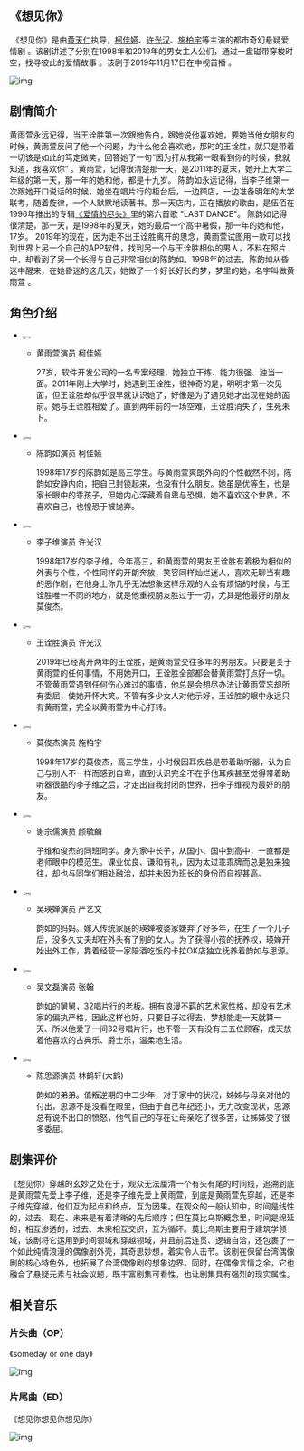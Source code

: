 ## 《想见你》

​       《想见你》是由[黄天仁](https://baike.baidu.com/item/黄天仁/24634138?fromModule=lemma_inlink)执导，[柯佳嬿](https://baike.baidu.com/item/柯佳嬿/9601415?fromModule=lemma_inlink)、[许光汉](https://baike.baidu.com/item/许光汉/22212681?fromModule=lemma_inlink)、[施柏宇](https://baike.baidu.com/item/施柏宇/20310131?fromModule=lemma_inlink)等主演的都市奇幻悬疑爱情剧  。该剧讲述了分别在1998年和2019年的男女主人公们，通过一盘磁带穿梭时空，找寻彼此的爱情故事 。该剧于2019年11月17日在中视首播  。

![img](https://bkimg.cdn.bcebos.com/pic/38dbb6fd5266d016a7168b7b982bd40735fa3551?x-bce-process=image/watermark,image_d2F0ZXIvYmFpa2UxNTA=,g_7,xp_5,yp_5)

## 剧情简介

​       黄雨萱永远记得，当王诠胜第一次跟她告白，跟她说他喜欢她，要她当他女朋友的时候，黄雨萱反问了他一个问题，为什么他会喜欢她，那时的王诠胜，就只是带着一切该是如此的笃定微笑，回答她了一句“因为打从我第一眼看到你的时候，我就知道，我喜欢你” 。黄雨萱，记得很清楚那一天，是2011年的夏末，她升上大学二年级的第一天，那一年的她和他，都是十九岁。 陈韵如永远记得，当李子维第一次跟她开口说话的时候，她坐在唱片行的柜台后，一边顾店，一边准备明年的大学联考，随着旋律，一个人默默地读著书。那一天店内，正在播放的歌曲，是伍佰在1996年推出的专辑[《爱情的尽头》](https://baike.baidu.com/item/《爱情的尽头》/35278?fromModule=lemma_inlink)里的第六首歌 "LAST DANCE"。 陈韵如记得很清楚，那一天，是1998年的夏天，她的最后一个高中暑假，那一年的她和他，17岁。 2019年的现在，因为走不出王诠胜离开的思念，黄雨萱试图用一款可以找到世界上另一个自己的APP软件，找到另一个与王诠胜相似的男人，不料在照片中，却看到了另一个长得与自己非常相似的陈韵如。1998年的过去，陈韵如从昏迷中醒来，在她昏迷的这几天，她做了一个好长好长的梦，梦里的她，名字叫做黄雨萱 。

## 角色介绍

- <img src="https://bkimg.cdn.bcebos.com/pic/cefc1e178a82b9018fd1d9647c8da9773912ef6d?x-bce-process=image/crop,x_39,y_0,w_968,h_1367/resize,m_lfit,h_780,limit_1/quality,Q_70" alt="img" style="zoom:33%;" />

  - 黄雨萱演员 柯佳嬿

    27岁，软件开发公司的一名专案经理，她独立干练、能力很强、独当一面。2011年刚上大学时，她遇到王诠胜，很神奇的是，明明才第一次见面，但王诠胜却似乎很早就认识她了，好像是为了遇见她才出现在她的面前。她与王诠胜相爱了。直到两年前的一场空难，王诠胜消失了，生死未卜。

- <img src="https://bkimg.cdn.bcebos.com/pic/e4dde71190ef76c6ea67e17c9216fdfaaf51672b?x-bce-process=image/crop,x_0,y_0,w_968,h_1367/resize,m_lfit,h_780,limit_1/quality,Q_70" alt="img" style="zoom:33%;" />

  - 陈韵如演员 柯佳嬿

    1998年17岁的陈韵如是高三学生。与黄雨萱爽朗外向的个性截然不同，陈韵如安静内向，把自己封锁起来，也没有什么朋友。她虽是优等生，也是家长眼中的乖孩子，但她内心深藏着自卑与恐惧，她不喜欢这个世界，不喜欢自己，也惶恐于被抛弃。

- <img src="https://bkimg.cdn.bcebos.com/pic/1b4c510fd9f9d72a711a0a4adb2a2834349bbb6e?x-bce-process=image/crop,x_39,y_0,w_968,h_1367/resize,m_lfit,h_780,limit_1/quality,Q_70" alt="img" style="zoom:33%;" />

  - 李子维演员 许光汉

    1998年17岁的李子维，今年高三，和黄雨萱的男友王诠胜有着极为相似的外表与个性，个性同样的开朗奔放，笑容同样灿烂迷人，喜欢无聊当有趣的恶作剧，在他身上你几乎无法想象这样乐观的人会有烦恼的时候，与王诠胜唯一不同的地方，就是他重视朋友胜过于一切，尤其是他最好的朋友莫俊杰。

- <img src="https://bkimg.cdn.bcebos.com/pic/1f178a82b9014a9030775ceaa6773912b31bee18?x-bce-process=image/crop,x_39,y_0,w_968,h_1367/resize,m_lfit,h_780,limit_1/quality,Q_70" alt="img" style="zoom:33%;" />

  - 王诠胜演员 许光汉

    2019年已经离开两年的王诠胜，是黄雨萱交往多年的男朋友。只要是关于黄雨萱的任何事情，不用她开口，王诠胜全部都会替黄雨萱打点好一切。不管黄雨萱遇到任何伤心难过的事情，他总是会想尽办法让黄雨萱忘却所有委屈，使她开怀大笑。不管有多少女人对他示好，王诠胜的眼中永远只有黄雨萱，完全以黄雨萱为中心打转。

- <img src="https://bkimg.cdn.bcebos.com/pic/d788d43f8794a4c2ee5dfd7c01f41bd5ad6e396e?x-bce-process=image/crop,x_39,y_0,w_968,h_1367/resize,m_lfit,h_780,limit_1/quality,Q_70" alt="img" style="zoom: 33%;" />

  - 莫俊杰演员 施柏宇

    1998年17岁的莫俊杰，高三学生，小时候因耳疾总是带着助听器，认为自己与别人不一样而感到自卑，直到认识完全不在乎他耳疾甚至觉得带着助听器很酷的李子维之后，才走出自我封闭的世界，把李子维视为最好的朋友。

- <img src="https://bkimg.cdn.bcebos.com/pic/83025aafa40f4bfb4f9b84030c4f78f0f7361819?x-bce-process=image/crop,x_427,y_0,w_439,h_621/resize,m_lfit,w_552,limit_1/quality,Q_70" alt="img" style="zoom:33%;" />

  - 谢宗儒演员 颜毓麟

    子维和俊杰的同班同学。身为家中长子，从国小、国中到高中，一直都是老师眼中的模范生。课业优良、谦和有礼，因为太过乖乖牌而总是独来独往，却也与同学们相处融洽，却并未因为班长的身份而自视甚高。

- <img src="https://bkimg.cdn.bcebos.com/pic/4ec2d5628535e5ddad9abf8879c6a7efce1b6236?x-bce-process=image/crop,x_410,y_279,w_246,h_346/resize,m_lfit,w_552,limit_1/quality,Q_70" alt="img" style="zoom:33%;" />

  - 吴瑛婵演员 严艺文

    韵如的妈妈。嫁入传统家庭的瑛婵被婆家嫌弃了好多年，在生了一个儿子后，没多久丈夫却在外头有了别的女人。为了获得小孩的抚养权，瑛婵开始出外工作，靠着经营一家陪酒吃饭的卡拉OK店独立抚养着韵如与思源。

- <img src="https://bkimg.cdn.bcebos.com/pic/54fbb2fb43166d22b5320fc3492309f79052d224?x-bce-process=image/crop,x_164,y_0,w_446,h_632/resize,m_lfit,w_552,limit_1/quality,Q_70" alt="img" style="zoom:33%;" />

  - 吴文磊演员 张翰

    韵如的舅舅，32唱片行的老板。拥有浪漫不羁的艺术家性格，却没有艺术家的偏执严格，因此这样也好，只要日子过得去，梦想能走一天就算一天、所以他爱了一间32号唱片行，也不管一天有没有三五位顾客，成天放着他喜欢的古典乐、爵士乐，温柔地生活。

- <img src="https://bkimg.cdn.bcebos.com/pic/94cad1c8a786c91702b3486ec63d70cf3bc75730?x-bce-process=image/crop,x_570,y_0,w_238,h_335/resize,m_lfit,w_552,limit_1/quality,Q_70" alt="img" style="zoom:33%;" />

  - 陈思源演员 林鹤轩(大鹤)

    韵如的弟弟。值叛逆期的中二少年，对于家中的状况，姊姊与母亲对他的付出，思源不是没看在眼里，但由于自己年纪还小，无力改变现状，思源总有说不出口的愤怒，他气自己的存在让母亲吃了很多苦，让姊姊受了很多委屈。

## 剧集评价

​       《想见你》穿越的玄妙之处在于，观众无法厘清一个有头有尾的时间线，追溯到底是黄雨萱先爱上李子维，还是李子维先爱上黄雨萱，到底是黄雨萱先穿越，还是李子维先穿越，他们互为起点和终点，互为因果。在观众的一般认知中，时间是线性的，过去、现在、未来是有着清晰的先后顺序；但在莫比乌斯概念里，时间是绵延的，相互渗透的，过去、未来相互交织，互为循环。莫比乌斯主要用于建筑学领域，该剧将它运用到时间领域和穿越领域，并且前后连贯、逻辑自洽，还包裹了一个如此纯情浪漫的偶像剧外壳，其奇思妙想，着实令人击节。该剧在保留台湾偶像剧的核心特色外，也拓展了台湾偶像剧的想象边界。同时，在偶像言情之余，它也融合了悬疑元素与社会议题，既丰富剧集可看性，也让剧集具有强烈的现实属性。

## 相关音乐

### 片头曲（OP）

《someday  or  one  day》

![img](https://bkimg.cdn.bcebos.com/pic/aa18972bd40735fa55ff5bea91510fb30f240851?x-bce-process=image/watermark,image_d2F0ZXIvYmFpa2UxNTA=,g_7,xp_5,yp_5)

### 片尾曲（ED）

《想见你想见你想见你》

![img](https://bkimg.cdn.bcebos.com/pic/8cb1cb1349540923af48762d9d58d109b3de49bb?x-bce-process=image/watermark,image_d2F0ZXIvYmFpa2UxNTA=,g_7,xp_5,yp_5)